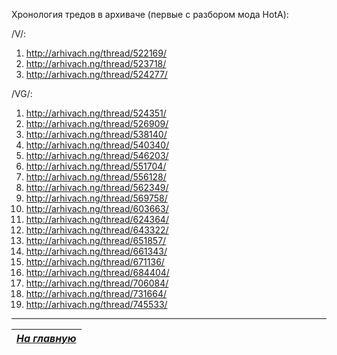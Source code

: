 Хронология тредов в архиваче (первые с разбором мода HotA):

/V/:

1. http://arhivach.ng/thread/522169/
2. http://arhivach.ng/thread/523718/
3. http://arhivach.ng/thread/524277/

/VG/:

1. http://arhivach.ng/thread/524351/
2. http://arhivach.ng/thread/526909/
3. http://arhivach.ng/thread/538140/
4. http://arhivach.ng/thread/540340/
5. http://arhivach.ng/thread/546203/
6. http://arhivach.ng/thread/551704/
7. http://arhivach.ng/thread/556128/
8. http://arhivach.ng/thread/562349/
9. http://arhivach.ng/thread/569758/
10. http://arhivach.ng/thread/603663/
11. http://arhivach.ng/thread/624364/
12. http://arhivach.ng/thread/643322/
13. http://arhivach.ng/thread/651857/
14. http://arhivach.ng/thread/661343/
15. http://arhivach.ng/thread/671136/
16. http://arhivach.ng/thread/684404/
17. http://arhivach.ng/thread/706084/
18. http://arhivach.ng/thread/731664/
19. http://arhivach.ng/thread/745533/


------

|[*На главную*](Главная.md)|
|:---:|
